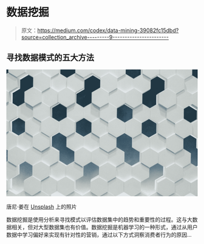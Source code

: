 # 数据挖掘

> 原文：<https://medium.com/codex/data-mining-39082fc15dbd?source=collection_archive---------9----------------------->

## 寻找数据模式的五大方法

![](img/642048302c7d2255b49a2c53e76a180f.png)

唐尼·姜在 [Unsplash](https://unsplash.com?utm_source=medium&utm_medium=referral) 上的照片

数据挖掘是使用分析来寻找模式以评估数据集中的趋势和重要性的过程。这与大数据相关，但对大型数据集也有价值。数据挖掘是机器学习的一种形式，通过从用户数据中学习偏好来实现有针对性的营销，通过以下方式洞察消费者行为的原因…
